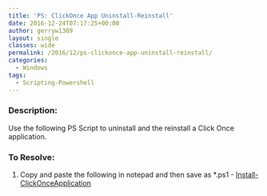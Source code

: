 ```yaml
---
title: 'PS: ClickOnce App Uninstall-Reinstall'
date: 2016-12-24T07:17:25+00:00
author: gerryw1389
layout: single
classes: wide
permalink: /2016/12/ps-clickonce-app-uninstall-reinstall/
categories:
  - Windows
tags:
  - Scripting-Powershell
---
```

<!--more-->

### Description:

Use the following PS Script to uninstall and the reinstall a Click Once application.

### To Resolve:

1. Copy and paste the following in notepad and then save as *.ps1 - [Install-ClickOnceApplication](https://github.com/gerryw1389/powershell/blob/master/gwApplications/Public/Install-ClickOnceApplication.ps1)